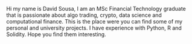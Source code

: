 Hi my name is David Sousa, I am an MSc Financial Technology graduate that is passionate about algo trading, crypto, data science and computational finance. 
This is the place were you can find some of my personal and university projects. I have experience with Python, R and Solidity.
Hope you find them interesting.

